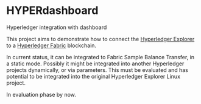 # HYPERdashboard
Hyperledger integration with dashboard

This project aims to demonstrate how to connect the [Hyperledger Explorer](https://www.hyperledger.org/projects/explorer) to a [Hyperledger Fabric](https://www.hyperledger.org/projects/fabric) blockchain.

In current status, it can be integrated to Fabric Sample Balance Transfer, in a static mode. Possibly it might be integrated into another Hyperledger projects dynamically, or via parameters. This must be evaluated and has potential to be integrated into the original Hyperledger Explorer Linux project.

In evaluation phase by now.

